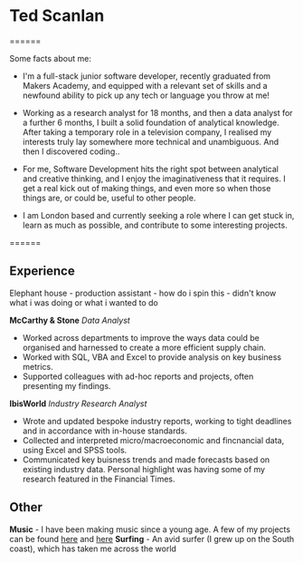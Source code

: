 # Ted Scanlan #

======

Some facts about me:

* I'm a full-stack junior software developer, recently graduated from Makers Academy, and equipped with a relevant set of skills and a newfound ability to pick up any tech or language you throw at me!

* Working as a research analyst for 18 months, and then a data analyst for a further 6 months, I built a solid foundation of analytical knowledge. After taking a temporary role in a television company, I realised my interests truly lay somewhere more technical and unambiguous. And then I discovered coding..

* For me, Software Development hits the right spot between analytical and creative thinking, and I enjoy the imaginativeness that it requires. I get a real kick out of making things, and even more so when those things are, or could be, useful to other people.

* I am London based and currently seeking a role where I can get stuck in, learn as much as possible, and contribute to some interesting projects.




======


## Experience

Elephant house - production assistant - how do i spin this -  didn't know what i was doing or what i wanted to do

**McCarthy & Stone**
*Data Analyst*

* Worked across departments to improve the ways data could be organised and harnessed to create a more efficient supply chain.
* Worked with SQL, VBA and Excel to provide analysis on key business metrics.
* Supported colleagues with ad-hoc reports and projects, often presenting my findings.



**IbisWorld**
*Industry Research Analyst*

* Wrote and updated bespoke industry reports, working to tight deadlines and in accordance with in-house standards.
* Collected and interpreted micro/macroeconomic and fincnancial data, using Excel and SPSS tools.
* Communicated key buisness trends and made forecasts based on existing industry data.
Personal highlight was having some of my research featured in the Financial Times.




## Other

**Music** - I have been making music since a young age. A few of my projects can be found <a href="https://fr33lunch.bandcamp.com/album/free-lunch-ep" target="blank">here</a> and <a href="https://wilderr.bandcamp.com/album/buckethead" target="blank">here</a>
**Surfing** - An avid surfer (I grew up on the South coast), which has taken me across the world
